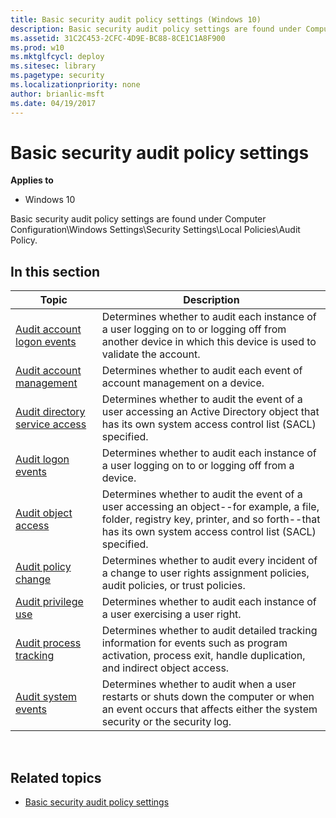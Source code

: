```yaml
---
title: Basic security audit policy settings (Windows 10)
description: Basic security audit policy settings are found under Computer Configuration\\Windows Settings\\Security Settings\\Local Policies\\Audit Policy.
ms.assetid: 31C2C453-2CFC-4D9E-BC88-8CE1C1A8F900
ms.prod: w10
ms.mktglfcycl: deploy
ms.sitesec: library
ms.pagetype: security
ms.localizationpriority: none
author: brianlic-msft
ms.date: 04/19/2017
---
```


# Basic security audit policy settings

**Applies to**
-   Windows 10

Basic security audit policy settings are found under Computer Configuration\\Windows Settings\\Security Settings\\Local Policies\\Audit Policy.

## In this section

| Topic | Description |
| - | - |
| [Audit account logon events](basic-audit-account-logon-events.md) | Determines whether to audit each instance of a user logging on to or logging off from another device in which this device is used to validate the account.| 
| [Audit account management](basic-audit-account-management.md) | Determines whether to audit each event of account management on a device.| 
| [Audit directory service access](basic-audit-directory-service-access.md) | Determines whether to audit the event of a user accessing an Active Directory object that has its own system access control list (SACL) specified.| 
| [Audit logon events](basic-audit-logon-events.md) | Determines whether to audit each instance of a user logging on to or logging off from a device. |
| [Audit object access](basic-audit-object-access.md) | Determines whether to audit the event of a user accessing an object--for example, a file, folder, registry key, printer, and so forth--that has its own system access control list (SACL) specified.| 
| [Audit policy change](basic-audit-policy-change.md) | Determines whether to audit every incident of a change to user rights assignment policies, audit policies, or trust policies. |
| [Audit privilege use](basic-audit-privilege-use.md) | Determines whether to audit each instance of a user exercising a user right. |
| [Audit process tracking](basic-audit-process-tracking.md) | Determines whether to audit detailed tracking information for events such as program activation, process exit, handle duplication, and indirect object access.| 
| [Audit system events](basic-audit-system-events.md) | Determines whether to audit when a user restarts or shuts down the computer or when an event occurs that affects either the system security or the security log. |
 
## Related topics

- [Basic security audit policy settings](basic-security-audit-policy-settings.md)
 
 
